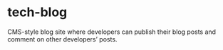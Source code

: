 # tech-blog
CMS-style blog site where developers can publish their blog posts and comment on other developers’ posts.
